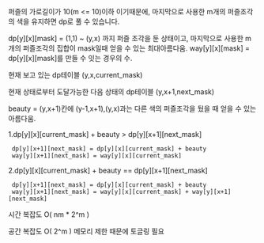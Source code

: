 퍼즐의 가로길이가 10(m <= 10)이하 이기때문에, 마지막으로 사용한 m개의 퍼즐조각의 색을 유지하면 dp로 풀 수 있습니다.

dp[y][x][mask] = (1,1) ~ (y,x) 까지 퍼즐 조각을 둔 상태이고, 마지막으로 사용한 m개의 퍼즐조각의 집합이 mask일때 얻을 수 있는 최대아름다움.
way[y][x][mask] = dp[y][x][mask]를 만들 수 잇는 경우의 수.

 현재 보고 있는 dp테이블 (y,x,current_mask)
 
 현재 상태로부터 도달가능한 다음 상태의 dp테이블 (y,x+1,next_mask)
 
 beauty = (y,x+1)칸에 (y-1,x+1),(y,x)과는 다른 색의 퍼즐조각을 뒀을 때 얻을 수 있는 아름다움.

  
1.dp[y][x][current_mask] + beauty > dp[y][x+1][next_mask]

     dp[y][x+1][next_mask] = dp[y][x][current_mask] + beauty
     way[y][x+1][next_mask] = way[y][x][current_mask]
     
2.dp[y][x][current_mask] + beauty == dp[y][x+1][next_mask]

     dp[y][x+1][next_mask] = dp[y][x][current_mask] + beauty
     way[y][x+1][next_mask] = way[y][x][current_mask] + way[y][x+1][next_mask]


시간 복잡도 O( nm * 2^m ) 

공간 복잡도 O( 2^m )  메모리 제한 때문에 토글링 필요







